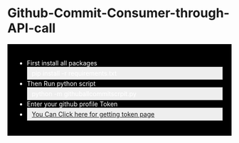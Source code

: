 # Github-Commit-Consumer-through-API-call

<div style="background-color:black;color:white;padding:20px;">
<ul>
  <li>First install all packages</li>
  <div style="background:#eeeeee;border:1px solid #cccccc;padding:5px 10px;">
    pip install -r requirements.txt
  </div>
  <li>Then Run python script</li>
  <div style="background:#eeeeee;border:1px solid #cccccc;padding:5px 10px;">
    python -m githuballcommitscrpit.py
  </div>
  <li>Enter your github profile Token<li>
  <div style="background:#eeeeee;border:1px solid #cccccc;padding:5px 10px;">
    <a href="https://github.com/settings/tokens">You Can Click here for getting token page</a>
  </div>
</ul>
</div>
